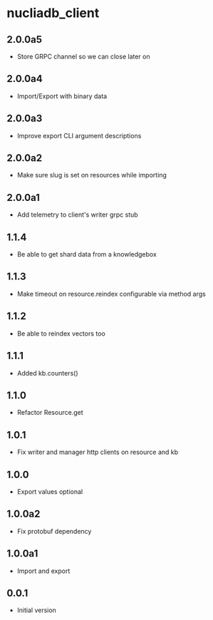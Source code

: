 # nucliadb_client

## 2.0.0a5

- Store GRPC channel so we can close later on

## 2.0.0a4

- Import/Export with binary data

## 2.0.0a3

- Improve export CLI argument descriptions

## 2.0.0a2

- Make sure slug is set on resources while importing

## 2.0.0a1

- Add telemetry to client's writer grpc stub

## 1.1.4

- Be able to get shard data from a knowledgebox

## 1.1.3

- Make timeout on resource.reindex configurable via method args

## 1.1.2

- Be able to reindex vectors too

## 1.1.1

- Added kb.counters()

## 1.1.0

- Refactor Resource.get

## 1.0.1

- Fix writer and manager http clients on resource and kb

## 1.0.0

- Export values optional

## 1.0.0a2

- Fix protobuf dependency

## 1.0.0a1

- Import and export

## 0.0.1

- Initial version
